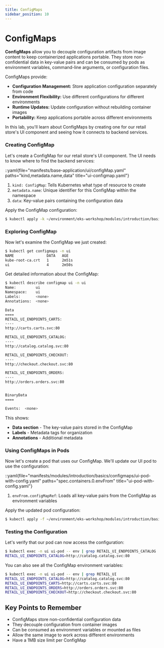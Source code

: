```yaml
---
title: ConfigMaps
sidebar_position: 10
---
```


# ConfigMaps

**ConfigMaps** allow you to decouple configuration artifacts from image content to keep containerized applications portable. They store non-confidential data in key-value pairs and can be consumed by pods as environment variables, command-line arguments, or configuration files.

ConfigMaps provide:
- **Configuration Management:** Store application configuration separately from code
- **Environment Flexibility:** Use different configurations for different environments
- **Runtime Updates:** Update configuration without rebuilding container images
- **Portability:** Keep applications portable across different environments

In this lab, you'll learn about ConfigMaps by creating one for our retail store's UI component and seeing how it connects to backend services.

### Creating ConfigMap

Let's create a ConfigMap for our retail store's UI component. The UI needs to know where to find the backend services:

::yaml{file="manifests/base-application/ui/configMap.yaml" paths="kind,metadata.name,data" title="ui-configmap.yaml"}

1. `kind: ConfigMap`: Tells Kubernetes what type of resource to create
2. `metadata.name`: Unique identifier for this ConfigMap within the namespace
4. `data`: Key-value pairs containing the configuration data

Apply the ConfigMap configuration:
```bash
$ kubectl apply -k ~/environment/eks-workshop/modules/introduction/basics/configmaps/
```

### Exploring ConfigMap

Now let's examine the ConfigMap we just created:

```bash
$ kubectl get configmaps -n ui
NAME               DATA   AGE
kube-root-ca.crt   1      2m51s
ui                 4      2m50s
```

Get detailed information about the ConfigMap:
```bash
$ kubectl describe configmap ui -n ui
Name:         ui
Namespace:    ui
Labels:       <none>
Annotations:  <none>

Data
====
RETAIL_UI_ENDPOINTS_CARTS:
----
http://carts.carts.svc:80

RETAIL_UI_ENDPOINTS_CATALOG:
----
http://catalog.catalog.svc:80

RETAIL_UI_ENDPOINTS_CHECKOUT:
----
http://checkout.checkout.svc:80

RETAIL_UI_ENDPOINTS_ORDERS:
----
http://orders.orders.svc:80


BinaryData
====

Events:  <none>
```

This shows:
- **Data section** - The key-value pairs stored in the ConfigMap
- **Labels** - Metadata tags for organization
- **Annotations** - Additional metadata

### Using ConfigMaps in Pods

Now let's create a pod that uses our ConfigMap. We'll update our UI pod to use the configuration:

::yaml{file="manifests/modules/introduction/basics/configmaps/ui-pod-with-config.yaml" paths="spec.containers.0.envFrom" title="ui-pod-with-config.yaml"}

1. `envFrom.configMapRef`: Loads all key-value pairs from the ConfigMap as environment variables

Apply the updated pod configuration:
```bash hook=ready
$ kubectl apply -f ~/environment/eks-workshop/modules/introduction/basics/configmaps/ui-pod-with-config.yaml
```

### Testing the Configuration

Let's verify that our pod can now access the configuration:

```bash
$ kubectl exec -n ui ui-pod -- env | grep RETAIL_UI_ENDPOINTS_CATALOG
RETAIL_UI_ENDPOINTS_CATALOG=http://catalog.catalog.svc:80
```

You can also see all the ConfigMap environment variables:
```bash
$ kubectl exec -n ui ui-pod -- env | grep RETAIL_UI
RETAIL_UI_ENDPOINTS_CATALOG=http://catalog.catalog.svc:80
RETAIL_UI_ENDPOINTS_CARTS=http://carts.carts.svc:80
RETAIL_UI_ENDPOINTS_ORDERS=http://orders.orders.svc:80
RETAIL_UI_ENDPOINTS_CHECKOUT=http://checkout.checkout.svc:80
```

## Key Points to Remember

* ConfigMaps store non-confidential configuration data
* They decouple configuration from container images
* Can be consumed as environment variables or mounted as files
* Allow the same image to work across different environments
* Have a 1MB size limit per ConfigMap
